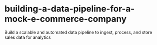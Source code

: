# building-a-data-pipeline-for-a-mock-e-commerce-company
Build a scalable and automated data pipeline to ingest, process, and store sales data for analytics
